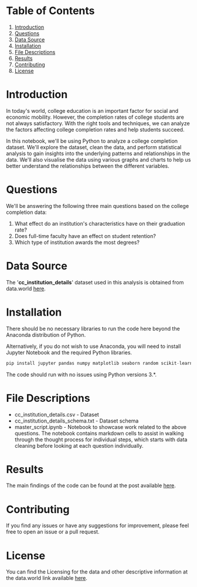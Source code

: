# Table of Contents
1. [Introduction](#introduction)
2. [Questions](#questions)
3. [Data Source](#data-source)
4. [Installation](#installation)
6. [File Descriptions](#file-descriptions)
7. [Results](#results)
8. [Contributing](#contributing)
9. [License](#license)

# Introduction
In today's world, college education is an important factor for social and economic mobility. However, the completion rates of college students are not always satisfactory. With the right tools and techniques, we can analyze the factors affecting college completion rates and help students succeed.

In this notebook, we'll be using Python to analyze a college completion dataset. We'll explore the dataset, clean the data, and perform statistical analysis to gain insights into the underlying patterns and relationships in the data. We'll also visualise the data using various graphs and charts to help us better understand the relationships between the different variables.

# Questions
We'll be answering the following three main questions based on the college completion data:

1. What effect do an institution's characteristics have on their graduation rate?
2. Does full-time faculty have an effect on student retention?
3. Which type of institution awards the most degrees?

# Data Source
The '**cc_institution_details**' dataset used in this analysis is obtained from data.world [here](https://data.world/databeats/college-completion/workspace/file?filename=cc_institution_details.csv).

# Installation
There should be no necessary libraries to run the code here beyond the Anaconda distribution of Python.

Alternatively, if you do not wish to use Anaconda, you will need to install Jupyter Notebook and the required Python libraries.

```python
pip install jupyter pandas numpy matplotlib seaborn random scikit-learn
```

The code should run with no issues using Python versions 3.*.

# File Descriptions
* cc_institution_details.csv - Dataset
* cc_institution_details_schema.txt - Dataset schema
* master_script.ipynb - Notebook to showcase work related to the above questions. The notebook contains markdown cells to assist in walking through the thought process for individual steps, which starts with data cleaning before looking at each question individually.


# Results
The main findings of the code can be found at the post available [here](url).

# Contributing
If you find any issues or have any suggestions for improvement, please feel free to open an issue or a pull request.

# License
You can find the Licensing for the data and other descriptive information at the data.world link available [here](https://data.world/databeats/college-completion).
